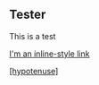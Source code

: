 ## Tester

This is a test

[I'm an inline-style link](javascript:window.lessonFunctions.tester();)

[[hypotenuse]]((tester,'RightAngleTriangles/base/Main',#4f4))

